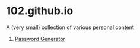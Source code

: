 # 102.github.io

A (very small) collection of various personal content

1. [Password Generator](./password)
